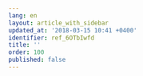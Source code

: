 ```yaml
---
lang: en
layout: article_with_sidebar
updated_at: '2018-03-15 10:41 +0400'
identifier: ref_6OTbIwfd
title: ''
order: 100
published: false
---
```

